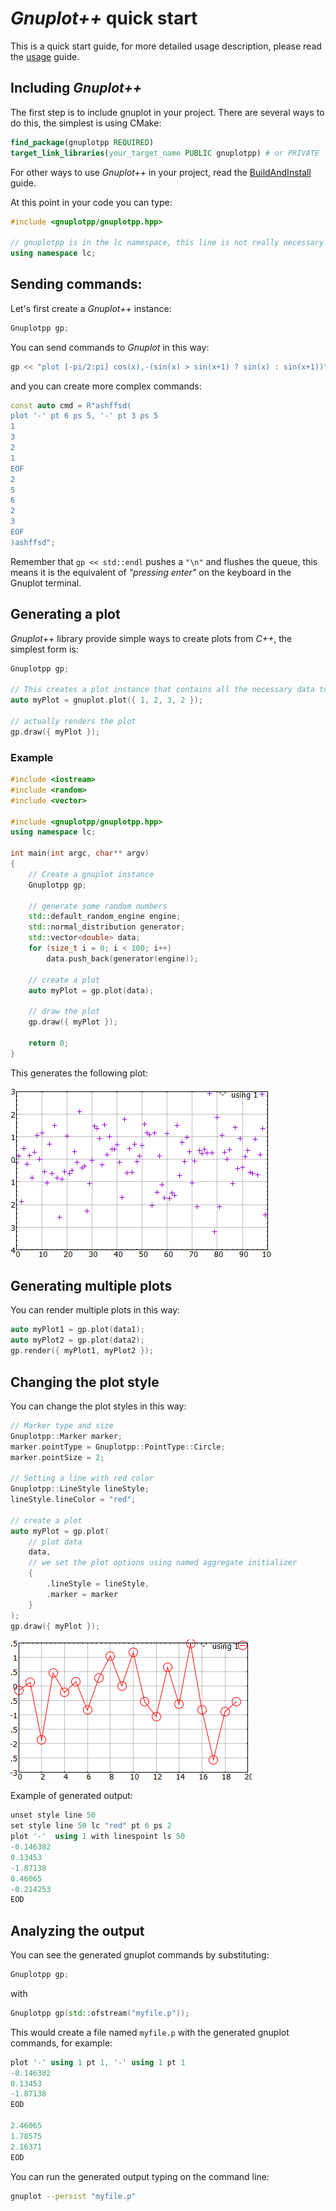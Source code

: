 <!-- LC_NOTICE_BEGIN
===============================================================================
|                        Copyright (C) 2021 Luca Ciucci                       |
|-----------------------------------------------------------------------------|
| Important notices:                                                          |
|  - This work is distributed under the MIT license, feel free to use this    |
|   work as you wish.                                                         |
|  - Read the license file for further info.                                  |
| Written by Luca Ciucci <luca.ciucci99@gmail.com>, 2021                      |
===============================================================================
LC_NOTICE_END -->

# _Gnuplot++_ quick start

This is a quick start guide, for more detailed usage description, please read the [usage](usage.md) guide.

## Including _Gnuplot++_

The first step is to include gnuplot in your project. There are several ways to do this, the simplest is using CMake:
```cmake
find_package(gnuplotpp REQUIRED)
target_link_libraries(your_target_name PUBLIC gnuplotpp) # or PRIVATE
```
For other ways to use _Gnuplot++_ in your project, read the [BuildAndInstall](BuildAndInstall.md) guide.

At this point in your code you can type:
```c++
#include <gnuplotpp/gnuplotpp.hpp>

// gnuplotpp is in the lc namespace, this line is not really necessary
using namespace lc;
```

## Sending commands:

Let's first create a _Gnuplot++_ instance:
```c++
Gnuplotpp gp;
```
You can send commands to _Gnuplot_ in this way:
```c++
gp << "plot [-pi/2:pi] cos(x),-(sin(x) > sin(x+1) ? sin(x) : sin(x+1))" << std::endl;
```
and you can create more complex commands:
```c++
const auto cmd = R"ashffsd(
plot '-' pt 6 ps 5, '-' pt 3 ps 5
1
3
2
1
EOF
2
5
6
2
3
EOF
)ashffsd";
```

Remember that `gp << std::endl` pushes a `"\n"` and flushes the queue, this means it is the equivalent of _"pressing enter"_ on the keyboard in the Gnuplot terminal.

## Generating a plot
_Gnuplot++_ library provide simple ways to create plots from _C++_, the simplest form is:
```c++
Gnuplotpp gp;

// This creates a plot instance that contains all the necessary data to render the chart
auto myPlot = gnuplot.plot({ 1, 2, 3, 2 });

// actually renders the plot
gp.draw({ myPlot });
```

### Example

```c++
#include <iostream>
#include <random>
#include <vector>

#include <gnuplotpp/gnuplotpp.hpp>
using namespace lc;

int main(int argc, char** argv)
{
    // Create a gnuplot instance
    Gnuplotpp gp;

    // generate some random numbers
    std::default_random_engine engine;
    std::normal_distribution generator;
    std::vector<double> data;
    for (size_t i = 0; i < 100; i++)
        data.push_back(generator(engine));

    // create a plot
    auto myPlot = gp.plot(data);
    
    // draw the plot
    gp.draw({ myPlot });

    return 0;
}
```

This generates the following plot:

![](./img/basic_plot_001.PNG)

## Generating multiple plots

You can render multiple plots in this way:
```c++
auto myPlot1 = gp.plot(data1);
auto myPlot2 = gp.plot(data2);
gp.render({ myPlot1, myPlot2 });
```

## Changing the plot style

You can change the plot styles in this way:
```c++
// Marker type and size
Gnuplotpp::Marker marker;
marker.pointType = Gnuplotpp::PointType::Circle;
marker.pointSize = 2;

// Setting a line with red color
Gnuplotpp::LineStyle lineStyle;
lineStyle.lineColor = "red";

// create a plot
auto myPlot = gp.plot(
    // plot data
    data,
    // we set the plot options using named aggregate initializer
    {
        .lineStyle = lineStyle,
        .marker = marker
    }
);
gp.draw({ myPlot });
```

![](./img/basic_plot_002.PNG)

Example of generated output:
```c++
unset style line 50
set style line 50 lc "red" pt 6 ps 2
plot '-'  using 1 with linespoint ls 50
-0.146382
0.13453
-1.87138
0.46065
-0.214253
EOD
```

## Analyzing the output

You can see the generated gnuplot commands by substituting:
```c++
Gnuplotpp gp;
```
with
```c++
Gnuplotpp gp(std::ofstream("myfile.p"));
```
This would create a file named `myfile.p` with the generated gnuplot commands, for example:
```c++
plot '-' using 1 pt 1, '-' using 1 pt 1
-0.146382
0.13453
-1.87138
EOD

2.46065
1.78575
2.16371
EOD
```

You can run the generated output typing on the command line:
```sh
gnuplot --persist "myfile.p"
```